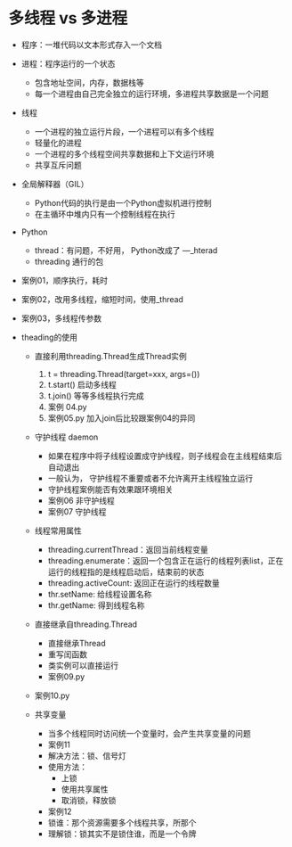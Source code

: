 # 多线程 vs 多进程

- 程序：一堆代码以文本形式存入一个文档
- 进程：程序运行的一个状态
    - 包含地址空间，内存，数据栈等
    - 每一个进程由自己完全独立的运行环境，多进程共享数据是一个问题
- 线程
    - 一个进程的独立运行片段，一个进程可以有多个线程
    - 轻量化的进程
    - 一个进程的多个线程空间共享数据和上下文运行环境
    - 共享互斥问题
- 全局解释器（GIL）
    - Python代码的执行是由一个Python虚拟机进行控制
    - 在主循环中堆内只有一个控制线程在执行
    
- Python
    - thread：有问题，不好用， Python改成了 —_hterad
    - threading 通行的包
    
- 案例01，顺序执行，耗时
- 案例02，改用多线程，缩短时间，使用_thread
- 案例03，多线程传参数

- theading的使用
    - 直接利用threading.Thread生成Thread实例
    
        1. t = threading.Thread(target=xxx, args=())
        2. t.start() 启动多线程
        3. t.join()  等等多线程执行完成
        4. 案例 04.py    
        5. 案例05.py 加入join后比较跟案例04的异同
    - 守护线程 daemon
        - 如果在程序中将子线程设置成守护线程，则子线程会在主线程结束后自动退出
        - 一般认为， 守护线程不重要或者不允许离开主线程独立运行
        - 守护线程案例能否有效果跟环境相关
        - 案例06 非守护线程
        - 案例07 守护线程
    - 线程常用属性
        - threading.currentThread：返回当前线程变量
        - threading.enumerate：返回一个包含正在运行的线程列表list，正在运行的线程指的是线程启动后，结束前的状态
        - threading.activeCount: 返回正在运行的线程数量
        - thr.setName: 给线程设置名称
        - thr.getName: 得到线程名称
    - 直接继承自threading.Thread
        - 直接继承Thread
        - 重写闰函数
        - 类实例可以直接运行
        - 案例09.py
     - 案例10.py
     
     - 共享变量
        - 当多个线程同时访问统一个变量时，会产生共享变量的问题
        - 案例11
        - 解决方法：锁、信号灯
        - 使用方法：
            - 上锁
            - 使用共享属性
            - 取消锁，释放锁
        - 案例12
        - 锁谁：那个资源需要多个线程共享，所那个
        - 理解锁：锁其实不是锁住谁，而是一个令牌
       
     
        